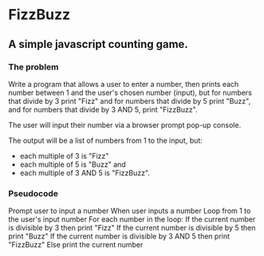 # FizzBuzz
## A simple javascript counting game.

### The problem
Write a program that allows a user to enter a number, then prints each number between 1 and the user's chosen number (input), but for numbers that divide by 3 print "Fizz" and for numbers that divide by 5 print "Buzz", and for numbers that divide by 3 AND 5, print "FizzBuzz".

The user will input their number via a browser prompt pop-up console.

The output will be a list of numbers from 1 to the input, but: 
- each multiple of 3 is "Fizz"  
- each multiple of 5 is "Buzz" and 
- each multiple of 3 AND 5 is "FizzBuzz".

### Pseudocode
Prompt user to input a number
When user inputs a number
Loop from 1 to the user's input number
    For each number in the loop:
        If the current number is divisible by 3 then print "Fizz"
        If the current number is divisible by 5 then print "Buzz"
        If the current number is divisible by 3 AND 5 then print "FizzBuzz"
        Else print the current number
